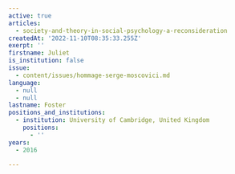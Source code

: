 ```yaml
---
active: true
articles:
  - society-and-theory-in-social-psychology-a-reconsideration
createdAt: '2022-11-10T08:35:33.255Z'
exerpt: ''
firstname: Juliet
is_institution: false
issue:
  - content/issues/hommage-serge-moscovici.md
language:
  - null
  - null
lastname: Foster
positions_and_institutions:
  - institution: University of Cambridge, United Kingdom
    positions:
      - ''
years:
  - 2016

---
```

